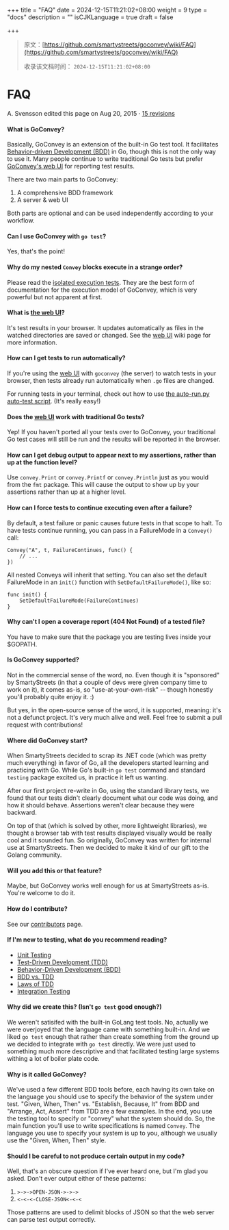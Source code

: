 +++
title = "FAQ"
date = 2024-12-15T11:21:02+08:00
weight = 9
type = "docs"
description = ""
isCJKLanguage = true
draft = false

+++

> 原文：[https://github.com/smartystreets/goconvey/wiki/FAQ](https://github.com/smartystreets/goconvey/wiki/FAQ)
>
> 收录该文档时间： `2024-12-15T11:21:02+08:00`

# FAQ



A. Svensson edited this page on Aug 20, 2015 · [15 revisions](https://github.com/smartystreets/goconvey/wiki/FAQ/_history)

#### What is GoConvey?



Basically, GoConvey is an extension of the built-in Go test tool. It facilitates [Behavior-driven Development (BDD)](https://en.wikipedia.org/wiki/Behavior-driven_development) in Go, though this is not the only way to use it. Many people continue to write traditional Go tests but prefer [GoConvey's web UI](https://github.com/smartystreets/goconvey/wiki/Web-UI) for reporting test results.

There are two main parts to GoConvey:

1. A comprehensive BDD framework
2. A server & web UI

Both parts are optional and can be used independently according to your workflow.

#### Can I use GoConvey with `go test`?



Yes, that's the point!

#### Why do my nested `Convey` blocks execute in a strange order?



Please read the [isolated execution tests](https://github.com/smartystreets/goconvey/blob/master/convey/isolated_execution_test.go). They are the best form of documentation for the execution model of GoConvey, which is very powerful but not apparent at first.

#### What is [the web UI](https://github.com/smartystreets/goconvey/wiki/Web-UI)?



It's test results in your browser. It updates automatically as files in the watched directories are saved or changed. See the [web UI](https://github.com/smartystreets/goconvey/wiki/Web-UI) wiki page for more information.

#### How can I get tests to run automatically?



If you're using the [web UI](https://github.com/smartystreets/goconvey/wiki/Web-UI) with `goconvey` (the server) to watch tests in your browser, then tests already run automatically when `.go` files are changed.

For running tests in your terminal, check out how to use [the auto-run.py auto-test script](https://github.com/smartystreets/goconvey/wiki/Auto-test). (It's really easy!)

#### Does the [web UI](https://github.com/smartystreets/goconvey/wiki/Web-UI) work with traditional Go tests?



Yep! If you haven't ported all your tests over to GoConvey, your traditional Go test cases will still be run and the results will be reported in the browser.

#### How can I get debug output to appear next to my assertions, rather than up at the function level?



Use `convey.Print` or `convey.Printf` or `convey.Println` just as you would from the `fmt` package. This will cause the output to show up by your assertions rather than up at a higher level.

#### How can I force tests to continue executing even after a failure?



By default, a test failure or panic causes future tests in that scope to halt. To have tests continue running, you can pass in a FailureMode in a `Convey()` call:

```
Convey("A", t, FailureContinues, func() {
    // ...
})
```



All nested Conveys will inherit that setting. You can also set the default FailureMode in an `init()` function with `SetDefaultFailureMode()`, like so:

```
func init() {
    SetDefaultFailureMode(FailureContinues)
}
```



#### Why can't I open a coverage report (404 Not Found) of a tested file?



You have to make sure that the package you are testing lives inside your $GOPATH.

#### Is GoConvey supported?



Not in the commercial sense of the word, no. Even though it is "sponsored" by SmartyStreets (in that a couple of devs were given company time to work on it), it comes as-is, so "use-at-your-own-risk" -- though honestly you'll probably quite enjoy it. :)

But yes, in the open-source sense of the word, it is supported, meaning: it's not a defunct project. It's very much alive and well. Feel free to submit a pull request with contributions!

#### Where did GoConvey start?



When SmartyStreets decided to scrap its .NET code (which was pretty much everything) in favor of Go, all the developers started learning and practicing with Go. While Go's built-in `go test` command and standard `testing` package excited us, in practice it left us wanting.

After our first project re-write in Go, using the standard library tests, we found that our tests didn't clearly document what our code was doing, and how it should behave. Assertions weren't clear because they were backward.

On top of that (which is solved by other, more lightweight libraries), we thought a browser tab with test results displayed visually would be really cool and it sounded fun. So originally, GoConvey was written for internal use at SmartyStreets. Then we decided to make it kind of our gift to the Golang community.

#### Will you add this or that feature?



Maybe, but GoConvey works well enough for us at SmartyStreets as-is. You're welcome to do it.

#### How do I contribute?



See our [contributors](https://github.com/smartystreets/goconvey/wiki/For-Contributors) page.

#### If I'm new to testing, what do you recommend reading?



- [Unit Testing](http://en.wikipedia.org/wiki/Unit_testing)
- [Test-Driven Development (TDD)](http://en.wikipedia.org/wiki/Test-driven_development)
- [Behavior-Driven Development (BDD)](http://en.wikipedia.org/wiki/Behavior-driven_development)
- [BDD vs. TDD](http://stackoverflow.com/questions/2509/what-are-the-primary-differences-between-tdd-and-bdd)
- [Laws of TDD](http://butunclebob.com/ArticleS.UncleBob.TheThreeRulesOfTdd)
- [Integration Testing](http://en.wikipedia.org/wiki/Integration_testing)

#### Why did we create this? (Isn't `go test` good enough?)



We weren't satisifed with the built-in GoLang test tools. No, actually we were overjoyed that the language came with something built-in. And we liked `go test` enough that rather than create something from the ground up we decided to integrate with `go test` directly. We were just used to something much more descriptive and that facilitated testing large systems withing a lot of boiler plate code.

#### Why is it called GoConvey?



We've used a few different BDD tools before, each having its own take on the language you should use to specify the behavior of the system under test. "Given, When, Then" vs. "Establish, Because, It" from BDD and "Arrange, Act, Assert" from TDD are a few examples. In the end, you use the testing tool to specify or "convey" what the system should do. So, the main function you'll use to write specifications is named `Convey`. The language you use to specify your system is up to you, although we usually use the "Given, When, Then" style.

#### Should I be careful to not produce certain output in my code?



Well, that's an obscure question if I've ever heard one, but I'm glad you asked. Don't ever output either of these patterns:

1. `>->->OPEN-JSON->->->`
2. `<-<-<-CLOSE-JSON<-<-<`

Those patterns are used to delimit blocks of JSON so that the web server can parse test output correctly.
